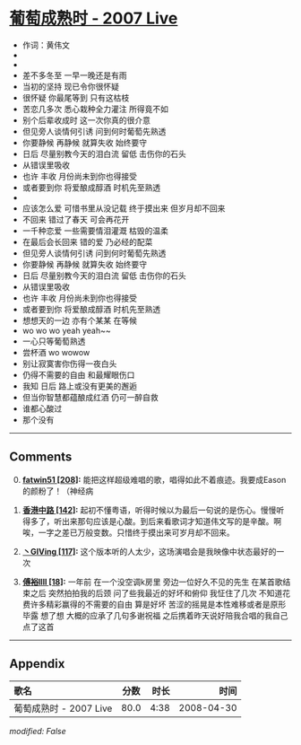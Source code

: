 # [葡萄成熟时 - 2007 Live](https://music.163.com/song?id=65259)

* 作词：黄伟文
*
*
* 差不多冬至 一早一晚还是有雨
* 当初的坚持 现已令你很怀疑
* 很怀疑 你最尾等到 只有这枯枝
* 苦恋几多次 悉心栽种全力灌注 所得竟不如
* 别个后辈收成时 这一次你真的很介意
* 但见旁人谈情何引诱 问到何时葡萄先熟透
* 你要静候 再静候 就算失收 始终要守
* 日后 尽量别教今天的泪白流 留低 击伤你的石头
* 从错误里吸收
* 也许 丰收 月份尚未到你也得接受
* 或者要到你 将爱酿成醇酒 时机先至熟透
* 
* 应该怎么爱 可惜书里从没记载 终于摸出来 但岁月却不回来
* 不回来 错过了春天 可会再花开
* 一千种恋爱 一些需要情泪灌溉 枯毁的温柔
* 在最后会长回来 错的爱 乃必经的配菜
* 但见旁人谈情何引诱 问到何时葡萄先熟透
* 你要静候 再静候 就算失收 始终要守
* 日后 尽量别教今天的泪白流 留低 击伤你的石头
* 从错误里吸收
* 也许 丰收 月份尚未到你也得接受
* 或者要到你 将爱酿成醇酒 时机先至熟透
* 想想天的一边 亦有个某某 在等候
* wo wo wo yeah yeah~~
* 一心只等葡萄熟透
* 尝杯酒 wo wowow
* 别让寂寞害你伤得一夜白头
* 仍得不需要的自由 和最耀眼伤口
* 我知 日后 路上或没有更美的邂逅
* 但当你智慧都蕴酿成红酒 仍可一醉自救
* 谁都心酸过
* 那个没有


---

## Comments
0. **[fatwin51 \[208\]](https://music.163.com/#/user/home?id=14401064):** 能把这样超级难唱的歌，唱得如此不着痕迹。我要成Eason的颜粉了！（神经病

1. **[香港中路 \[142\]](https://music.163.com/#/user/home?id=42014265):** 起初不懂粤语，听得时候以为最后一句说的是伤心。慢慢听得多了，听出来那句应该是心酸。到后来看歌词才知道伟文写的是辛酸。啊唉，一字之差已万般变数。只惜终于摸出来可岁月却不回来。

2. **[丶GIVing \[117\]](https://music.163.com/#/user/home?id=125166904):** 这个版本听的人太少，这场演唱会是我映像中状态最好的一次

3. **[傅裕llll \[18\]](https://music.163.com/#/user/home?id=118199478):** 一年前 在一个没空调k房里 旁边一位好久不见的先生 在某首歌结束之后 突然拍拍我的后颈 问了些我最近的好坏和俯仰 我怔住了几次 不知道花费许多精彩赢得的不需要的自由 算是好坏 苦涩的摇晃是本性难移或者是原形毕露 想了想 大概的应承了几句多谢祝福 之后携着昨天说好陪我合唱的我自己 点了这首



---

## Appendix

|歌名|分数|时长|时间|
|:---|:---:|---:|---:|
|葡萄成熟时 - 2007 Live|80.0|4:38|2008-04-30

*modified: False*